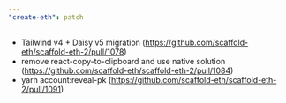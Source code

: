 ```yaml
---
"create-eth": patch
---
```


- Tailwind v4 + Daisy v5 migration (https://github.com/scaffold-eth/scaffold-eth-2/pull/1078)
- remove react-copy-to-clipboard and use native solution (https://github.com/scaffold-eth/scaffold-eth-2/pull/1084)
- yarn account:reveal-pk (https://github.com/scaffold-eth/scaffold-eth-2/pull/1091)
